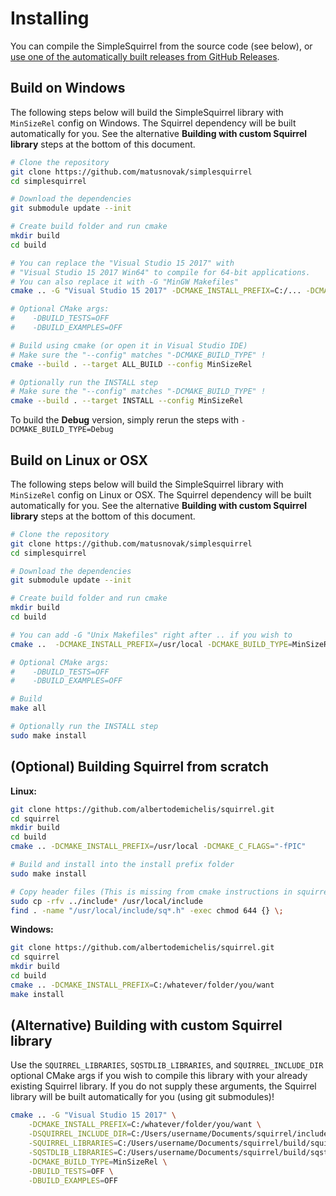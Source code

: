 # Installing

You can compile the SimpleSquirrel from the source code (see below), or [use one of the automatically built releases from GitHub Releases](https://github.com/matusnovak/simplesquirrel/releases).

## Build on Windows

The following steps below will build the SimpleSquirrel library with `MinSizeRel` config on Windows. The Squirrel dependency will be built automatically for you. See the alternative **Building with custom Squirrel library** steps at the bottom of this document.

```bash
# Clone the repository
git clone https://github.com/matusnovak/simplesquirrel
cd simplesquirrel

# Download the dependencies
git submodule update --init

# Create build folder and run cmake
mkdir build
cd build

# You can replace the "Visual Studio 15 2017" with 
# "Visual Studio 15 2017 Win64" to compile for 64-bit applications.
# You can also replace it with -G "MinGW Makefiles"
cmake .. -G "Visual Studio 15 2017" -DCMAKE_INSTALL_PREFIX=C:/... -DCMAKE_BUILD_TYPE=MinSizeRel

# Optional CMake args:
#    -DBUILD_TESTS=OFF
#    -DBUILD_EXAMPLES=OFF

# Build using cmake (or open it in Visual Studio IDE)
# Make sure the "--config" matches "-DCMAKE_BUILD_TYPE" !
cmake --build . --target ALL_BUILD --config MinSizeRel

# Optionally run the INSTALL step
# Make sure the "--config" matches "-DCMAKE_BUILD_TYPE" !
cmake --build . --target INSTALL --config MinSizeRel
```

To build the **Debug** version, simply rerun the steps with `-DCMAKE_BUILD_TYPE=Debug`

## Build on Linux or OSX

The following steps below will build the SimpleSquirrel library with `MinSizeRel` config on Linux or OSX. The Squirrel dependency will be built automatically for you. See the alternative **Building with custom Squirrel library** steps at the bottom of this document.

```bash
# Clone the repository
git clone https://github.com/matusnovak/simplesquirrel
cd simplesquirrel

# Download the dependencies
git submodule update --init

# Create build folder and run cmake
mkdir build
cd build

# You can add -G "Unix Makefiles" right after .. if you wish to
cmake ..  -DCMAKE_INSTALL_PREFIX=/usr/local -DCMAKE_BUILD_TYPE=MinSizeRel

# Optional CMake args:
#    -DBUILD_TESTS=OFF
#    -DBUILD_EXAMPLES=OFF

# Build
make all

# Optionally run the INSTALL step
sudo make install
```

## (Optional) Building Squirrel from scratch

**Linux:**

```bash
git clone https://github.com/albertodemichelis/squirrel.git
cd squirrel
mkdir build
cd build
cmake .. -DCMAKE_INSTALL_PREFIX=/usr/local -DCMAKE_C_FLAGS="-fPIC"

# Build and install into the install prefix folder
sudo make install

# Copy header files (This is missing from cmake instructions in squirrel library)
sudo cp -rfv ../include* /usr/local/include
find . -name "/usr/local/include/sq*.h" -exec chmod 644 {} \;
```

**Windows:**

```bash
git clone https://github.com/albertodemichelis/squirrel.git
cd squirrel
mkdir build
cd build
cmake .. -DCMAKE_INSTALL_PREFIX=C:/whatever/folder/you/want
make install
```

## (Alternative) Building with custom Squirrel library

Use the `SQUIRREL_LIBRARIES`, `SQSTDLIB_LIBRARIES`, and `SQUIRREL_INCLUDE_DIR` optional CMake args if you wish to compile this library with your already existing Squirrel library. If you do not supply these arguments, the Squirrel library will be built automatically for you (using git submodules)!

```bash
cmake .. -G "Visual Studio 15 2017" \
    -DCMAKE_INSTALL_PREFIX=C:/whatever/folder/you/want \
    -DSQUIRREL_INCLUDE_DIR=C:/Users/username/Documents/squirrel/include \
    -SQUIRREL_LIBRARIES=C:/Users/username/Documents/squirrel/build/squirrel/MinSizeRel/squirrel_static.lib \
    -SQSTDLIB_LIBRARIES=C:/Users/username/Documents/squirrel/build/sqstdlib/MinSizeRel/sqstdlib_static.lib \
    -DCMAKE_BUILD_TYPE=MinSizeRel \
    -DBUILD_TESTS=OFF \
    -DBUILD_EXAMPLES=OFF
```
